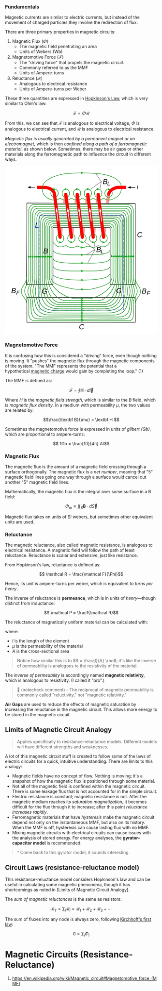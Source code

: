 ### Fundamentals

Magnetic currents are similar to electric currents, but instead of the movement of charged particles they involve the redirection of flux.

There are three primary properties in magnetic circuits:
1) Magnetic Flux ($\Phi$) 
	- The magnetic field penetrating an area
	- Units of Webers (Wb)
2) Magnetomotive Force ($\mathcal F$)
	- The "driving force" that propels the magnetic circuit.
	- Commonly referred to as the MMF
	- Units of Ampere-turns
3) Reluctance ($\mathcal R$)
	- Analogous to electrical resistance
	- Units of Ampere-turns per Weber

These three quantities are expressed in [Hopkinson's Law](https://en.wikipedia.org/wiki/Magnetic_circuit#Hopkinson's_law), which is very similar to Ohm's law:

$$\mathcal F = \Phi \mathcal R $$

From this, we can see that $\mathcal F$ is analogous to electrical voltage, $\Phi$ is analogous to electrical current, and $\mathcal R$ is analogous to electrical resistance.

*Magnetic flux is usually generated by a permanent magnet or an electromagnet*, which is then *confined along a path of a ferromagnetic material*, as shown below. Sometimes, there may be air gaps or other materials along the ferromagnetic path to influence the circuit in different ways.

![|366](../../media/Pasted%20image%2020241108215840.webp)

### Magnetomotive Force

It is confusing how this is considered a "driving" force, even though nothing is moving. It "pushes" the magnetic flux through the magnetic components of the system. "The MMF represents the potential that a hypothetical [magnetic charge](https://en.wikipedia.org/wiki/Magnetic_monopole "Magnetic monopole") would gain by completing the loop." (1)

The MMF is defined as:

$$ \mathcal F = \oint \textbf{H} \cdot d \vec l $$

Where $H$ is the *magnetic field strength,* which is similar to the $B$ field, which is *magnetic flux density*. In a medium with permeability $\mu$, the two values are related by:

$$\frac{\textbf B}{\mu} = \textbf H $$

Sometimes the magnetomotive force is expressed in units of *gilbert (Gb)*, which are proportional to ampere-turns:

$$ 1Gb = \frac{10}{4π} At$$

### Magnetic Flux

The magnetic flux is the amount of a magnetic field crossing through a surface orthogonally. The magnetic flux is a *net number*, meaning that "5" magnetic field lines going one way through a surface would cancel out another "5" magnetic field lines.

Mathematically, the magnetic flux is the integral over some surface in a B field:

$$ \Phi_m \equiv \iint _S \textbf{B} \cdot d \vec S $$

Magnetic flux takes on units of SI webers, but sometimes other equivalent units are used.

### Reluctance

The magnetic reluctance, also called magnetic resistance, is analogous to electrical resistance. A magnetic field will follow the path of least reluctance. Reluctance is scalar and extensive, just like resistance.

From Hopkinson's law, reluctance is defined as:

$$ \mathcal R = \frac{\mathcal F}{\Phi}$$

Hence, its unit is ampere-turns per weber, which is equivalent to *turns per henry*. 

The inverse of reluctance is **permeance**, which is in units of *henry*—though distinct from inductance:

$$ \mathcal P = \frac1{\mathcal R}$$ 

The reluctance of magnetically uniform material can be calculated with:

$$ $$

where:
- $l$ is the length of the element
- $\mu$ is the permeability of the material
- $A$ is the cross-sectional area

> Notice how similar this is to $R = \frac{l}{A} \rho$; it's like the inverse of permeability is analogous to the resistivity of the material. 

The *inverse of permeability* is accordingly named **magnetic relativity**, which is analogous to resistivity. (I called it "bro".)
> 🤖 (notecheck comment) - The reciprocal of magnetic permeability is commonly called "reluctivity," not "magnetic relativity."

**Air Gaps** are used to reduce the effects of magnetic saturation by increasing the reluctance in the magnetic circuit. This allows more energy to be stored in the magnetic circuit.

## Limits of Magnetic Circuit Analogy

> Applies specifically to resistance-reluctance models. Different models will have different strengths and weaknesses.

A lot of this magnetic circuit stuff is created to follow some of the laws of electric circuits for a quick, intuitive understanding. There are limits to this analogy:

- Magnetic fields have no concept of flow. Nothing is moving; it's a snapshot of how the magnetic flux is positioned through some material.
- Not all of the magnetic field is confined within the magnetic circuit. There is some leakage flux that is not accounted for in the simple circuit.
- Electric resistance is constant; magnetic resistance is not. After the magnetic medium reaches its *saturation magnetization*, it becomes difficult for the flux through it to increase; after this point *reluctance increases rapidly*.
- Ferromagnetic materials that have *hysteresis* make the magnetic circuit depend not only on the instantaneous MMF, but also on its history. When the MMF is off, hysteresis can cause lasting flux with no MMF.
- Mixing magnetic circuits with electrical circuits can cause issues with the analysis of stored energy. For energy analyses, the **gyrator–capacitor model** is recommended.

> ^ Come back to this gyrator model, it sounds interesting.

## Circuit Laws (resistance-reluctance model)

This resistance-reluctance model considers Hopkinson's law and can be useful in calculating some magnetic phenomena, though it has shortcomings as noted in [Limits of Magnetic Circuit Analogy].

The *sum of magnetic reluctances* is the same as resistors:

$$ \mathcal R_T = \sum _i \mathcal R_i = \mathcal R_1+\mathcal R_2+\mathcal R_3+\cdots$$

The sum of fluxes into any node is always zero, following [Kirchhoff's first law](https://en.wikipedia.org/wiki/Kirchhoff%27s_circuit_laws#Kirchhoff's_current_law):

$$ 0= \sum _i\Phi_i$$

# Magnetic Circuits (Resistance-Reluctance)

1. https://en.wikipedia.org/wiki/Magnetic_circuit#Magnetomotive_force_(MMF)